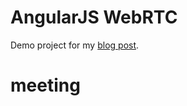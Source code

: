 AngularJS WebRTC
================

Demo project for my [blog post](http://blog.mgechev.com/2014/12/26/multi-user-video-conference-webrtc-angularjs-yeoman/).
# meeting
